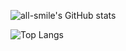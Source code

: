 ![all-smile's GitHub stats](https://github-readme-stats.vercel.app/api?username=he-wen-yao&show_icons=true&theme=tokyonight)



![Top Langs](https://github-readme-stats.vercel.app/api/top-langs/?username=all-smile&layout=compact&theme=tokyonight)



<!--
### Hi there 👋
**he-wen-yao/he-wen-yao** is a ✨ _special_ ✨ repository because its `README.md` (this file) appears on your GitHub profile.

Here are some ideas to get you started:

- 🔭 I’m currently working on ...
- 🌱 I’m currently learning ...
- 👯 I’m looking to collaborate on ...
- 🤔 I’m looking for help with ...
- 💬 Ask me about ...
- 📫 How to reach me: ...
- 😄 Pronouns: ...
- ⚡ Fun fact: ...
-->
